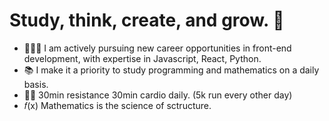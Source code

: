 # Study, think, create, and grow. 🌱

- 🧑🏻‍💻 I am actively pursuing new career opportunities in front-end development, with expertise in Javascript, React, Python.
- 📚 I make it a priority to study programming and mathematics on a daily basis.
- 💪🏻 30min resistance 30min cardio daily. (5k run every other day)
- 𝑓(x) Mathematics is the science of sctructure.

<!--
**sciencemath/sciencemath** is a ✨ _special_ ✨ repository because its `README.md` (this file) appears on your GitHub profile.

Hereare some ideas to get you started:

- 🔭 I’m currently working on ...
- 🌱 I’m currently learning ...
- 👯 I’m looking to collaborate on ...
- 🤔 I’m looking for help with ...
- 💬 Ask me about ...
- 📫 How to reach me: ...
- 😄 Pronouns: ...
- ⚡ Fun fact: ...
-->
